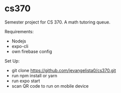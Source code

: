 # cs370
Semester project for CS 370. A math tutoring queue.

Requirements:
 - Nodejs
 - expo-cli
 - own firebase config 

Set Up:
 - git clone https://github.com/jevangelista0/cs370.git
 - run npm install or yarn
 - run expo start
 - scan QR code to run on mobile device
